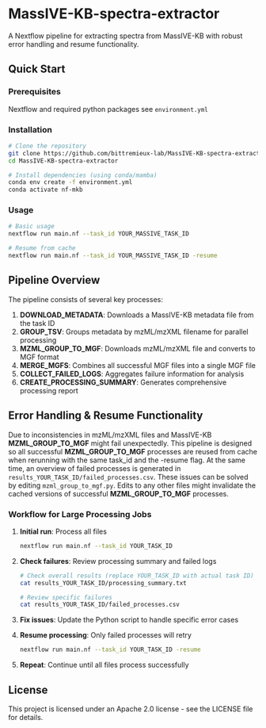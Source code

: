 # MassIVE-KB-spectra-extractor

A Nextflow pipeline for extracting spectra from MassIVE-KB with robust error handling and resume functionality.

## Quick Start

### Prerequisites

Nextflow and required python packages see `environment.yml`

### Installation

```bash
# Clone the repository
git clone https://github.com/bittremieux-lab/MassIVE-KB-spectra-extractor.git
cd MassIVE-KB-spectra-extractor

# Install dependencies (using conda/mamba)
conda env create -f environment.yml
conda activate nf-mkb
```

### Usage

```bash
# Basic usage
nextflow run main.nf --task_id YOUR_MASSIVE_TASK_ID

# Resume from cache
nextflow run main.nf --task_id YOUR_MASSIVE_TASK_ID -resume
```

## Pipeline Overview

The pipeline consists of several key processes:

1. **DOWNLOAD_METADATA**: Downloads a MassIVE-KB metadata file from the task ID
2. **GROUP_TSV**: Groups metadata by mzML/mzXML filename for parallel processing
3. **MZML_GROUP_TO_MGF**: Downloads mzML/mzXML file and converts to MGF format
4. **MERGE_MGFS**: Combines all successful MGF files into a single MGF file
5. **COLLECT_FAILED_LOGS**: Aggregates failure information for analysis
6. **CREATE_PROCESSING_SUMMARY**: Generates comprehensive processing report

## Error Handling & Resume Functionality
Due to inconsistencies in mzML/mzXML files and MassIVE-KB **MZML_GROUP_TO_MGF** might fail unexpectedly. 
This pipeline is designed so all successful **MZML_GROUP_TO_MGF** processes are reused from cache when 
rerunning with the same task_id and the -resume flag. At the same time, an overview of failed processes is generated
in `results_YOUR_TASK_ID/failed_processes.csv`. These issues can be solved by editing `mzml_group_to_mgf.py`. 
Edits to any other files might invalidate the cached versions of successful **MZML_GROUP_TO_MGF** processes.


### Workflow for Large Processing Jobs

1. **Initial run**: Process all files
   ```bash
   nextflow run main.nf --task_id YOUR_TASK_ID
   ```

2. **Check failures**: Review processing summary and failed logs
   ```bash
   # Check overall results (replace YOUR_TASK_ID with actual task ID)
   cat results_YOUR_TASK_ID/processing_summary.txt
   
   # Review specific failures
   cat results_YOUR_TASK_ID/failed_processes.csv
   ```

3. **Fix issues**: Update the Python script to handle specific error cases

4. **Resume processing**: Only failed processes will retry
   ```bash
   nextflow run main.nf --task_id YOUR_TASK_ID -resume
   ```

5. **Repeat**: Continue until all files process successfully

## License

This project is licensed under an Apache 2.0 license - see the LICENSE file for details.
